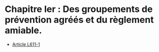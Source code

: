 # Chapitre Ier : Des groupements de prévention agréés et du règlement amiable.

- [Article L611-1](article-l611-1.md)
